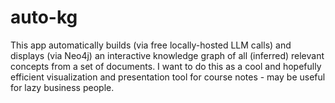 # auto-kg
This app automatically builds (via free locally-hosted LLM calls) and displays (via Neo4j) an interactive knowledge graph of all (inferred) relevant concepts from a set of documents. I want to do this as a cool and hopefully efficient visualization and presentation tool for course notes - may be useful for lazy business people.
